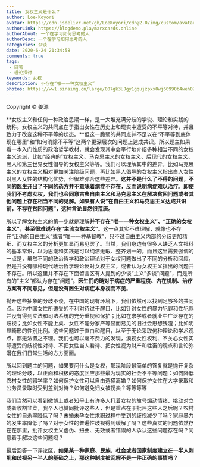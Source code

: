 ```yaml
---
title: 女权主义是什么？
author: Loe-Koyori
avatar: https://cdn.jsdelivr.net/gh/LoeKoyori/cdn@2.0/img/custom/avatar.png
authorLink: https://blogdemo.playmarxcards.online
authorAbout: 一个在学习如何思考的人
authorDesc: 一个在学习如何思考的人
categories: 杂谈
date: 2020-6-24 21:34:58
comments: true
tags: 
 - 随笔
 - 理论探讨
keywords: 女权 
description: 不存在“唯一一种女权主义”
photos: https://ww1.sinaimg.cn/large/007gk3UJgy1gqujzpxx0wj60990b4weh02.jpg
---
```


Copyright © 姜源

**女权主义和任何一种政治思潮一样，是一大堆充满分歧的学说、理论和实践的统称。女权主义的共同点在于指出女性在历史上和现实中遭受的不平等对待，并且致力于改变这种不平等的状态。**但这一脆弱的共同点并不足以在“不平等到底体现在哪里”和“如何消除不平等”这两个更深层次的问题上达成共识。所以题主如果看一本入门性质的政治哲学教材，就会发现其中会平行地介绍多种相当不同的女权主义流派，比如“经典的”女权主义、马克思主义的女权主义、后现代的女权主义、黑人和第三世界女性倡导的女权主义等等。我们可以理解其中的差异，比如马克思主义的女权主义相对更加关注阶级问题，再比如黑人倡导的女权主义指出白人女性对黑人女性的结构化优势，但很难弥合这些差异。**这并不是什么了不得的问题，不同的医生开出了不同的药方并不意味着病症不存在，反而说明病症难以治疗。即使我们不考虑女权，我们也会同意古典自由主义和马克思主义在解决贫困问题或者其他问题上存在相当不同的见解。如果有人说“在自由主义和马克思主义达成共识前，不存在贫困问题”，这种言论显然很荒唐。**

所以了解女权主义的第一步就是理解**并不存在“唯一一种女权主义”、“正确的女权主义”，甚至很难说存在“主流女权主义”**。这一点其实不难理解，就像也不存在“正确的自由主义”或者“唯一一种基督教”，只不过自由主义内部的分歧更加精细、而女权主义的分析更加显而易见罢了。当然，我们身边有很多人缺乏人文社科的基本常识，以为思潮和实践是可以纯洁无瑕、整齐划一的。而且这里需要强调的一点是，虽然不同的政治哲学和政治理论对于女权问题做出了不同的分析和回应，但是并没有哪种现代政治哲学理论反对女权主义，或者认为女权主义指出的问题并不存在。所以这里并不存在下面留言区有人提到的少谈“主义”多谈“问题”，而是所有的“主义”都认为存在“问题”。**医生们的确对于病症的严重程度、内在机制、治疗方案有不同意见，但是没有医生对病症本身视而不见**。

抛开这些抽象的分歧不谈，在中国的现有环境下，我们依然可以找到足够多的共同点。因为中国女性所遭受的不利对待过于醒目，比如针对女性的暴力犯罪和性犯罪并没有得到立法和司法系统的充分重视和保护；比如在求学或者就业中广泛存在的歧视；比如女性不能上桌、女性不能分家产等显而易见的旧社会思想残渣；比如明显畸形的性别比例。这些问题过于直白和醒目，以至于无论采取何种理论和学术观点，都无法置之不理。我们也可以毫不费力的发现，漠视女性权利、不关心女性实际遭受的歧视性对待、不把女性当人看待、把女性视为财产和牲畜的观点和言论弥漫在我们日常生活的方方面面。

所以回到题主的问题，如果要问什么是女权，那现阶段最简单的答复就是抛开复杂的理论分歧，以正面和积极的态度回应那些最为现实的社会不平等问题：如何降低农村女性的辍学率？如何保护女性可以自由选择离婚？如何保护女性在大学录取和公务员录取时受到差别对待？如何避免妇女被拐卖？等等等等

我们当然可以看到微博上或者知乎上有许多人打着女权的旗号煽动情绪、挑动对立或者收割韭菜，我个人也赞同批评这些人，但是重点在于批评这些人之后呢？农村女性的自杀率降低了吗？未婚未孕女性求职过程中受到的歧视减少了吗？家庭暴力的发生率降低了吗？对于女性的普遍性歧视得到缓解了吗？这些真实的问题依然存在在那里，批评女权主义虚伪、扭曲、无效或者错误的人承认这些问题存在吗？同意着手解决这些问题吗？

最后回答一下评论区，**如果某一种家庭、民族、社会或者国家制度建立在一半人剥削和歧视另一半人的基础之上，那这种制度被瓦解不是一件正确的事情吗？**